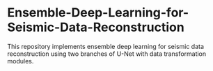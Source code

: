 # Ensemble-Deep-Learning-for-Seismic-Data-Reconstruction
This repository implements ensemble deep learning for seismic data reconstruction using two branches of U-Net with data transformation modules.
